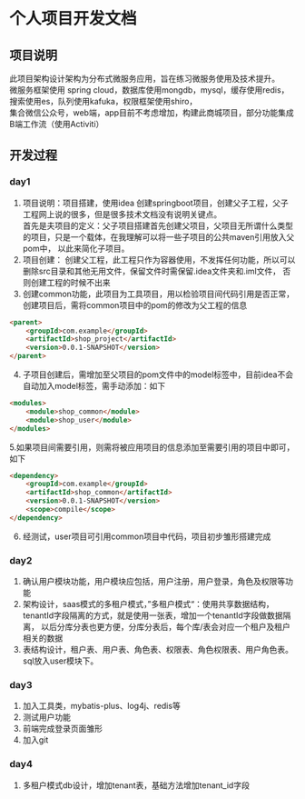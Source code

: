 # 个人项目开发文档
## 项目说明
此项目架构设计架构为分布式微服务应用，旨在练习微服务使用及技术提升。  
微服务框架使用 spring cloud，数据库使用mongdb，mysql，缓存使用redis，搜索使用es，队列使用kafuka，权限框架使用shiro，  
集合微信公众号，web端，app目前不考虑增加，构建此商城项目，部分功能集成B端工作流（使用Activiti）
## 开发过程
### day1
1. 项目说明：项目搭建，使用idea 创建springboot项目，创建父子工程，父子工程网上说的很多，但是很多技术文档没有说明关键点。  
首先是夫项目的定义：父子项目搭建首先创建父项目，父项目无所谓什么类型的项目，只是一个载体，在我理解可以将一些子项目的公共maven引用放入父pom中， 以此来简化子项目。
2. 项目创建： 创建父工程，此工程只作为容器使用，不发挥任何功能，所以可以删除src目录和其他无用文件，保留文件时需保留.idea文件夹和.iml文件，
否则创建工程的时候不出来
3. 创建common功能，此项目为工具项目，用以检验项目间代码引用是否正常，创建项目后，需将common项目中的pom的修改为父工程的信息
```html
<parent>
    <groupId>com.example</groupId>
    <artifactId>shop_project</artifactId>
    <version>0.0.1-SNAPSHOT</version>
</parent>
```
4. 子项目创建后，需增加至父项目的pom文件中的model标签中，目前idea不会自动加入model标签，需手动添加：如下
```html
<modules>
    <module>shop_common</module>
    <module>shop_user</module>
</modules>
```
5.如果项目间需要引用，则需将被应用项目的信息添加至需要引用的项目中即可，如下
```html
<dependency>
    <groupId>com.example</groupId>
    <artifactId>shop_common</artifactId>
    <version>0.0.1-SNAPSHOT</version>
    <scope>compile</scope>
</dependency>
```
6. 经测试，user项目可引用common项目中代码，项目初步雏形搭建完成


### day2
1. 确认用户模块功能，用户模块应包括，用户注册，用户登录，角色及权限等功能
2. 架构设计，saas模式的多租户模式，”多租户模式“：使用共享数据结构，tenantId字段隔离的方式，就是使用一张表，增加一个tenantId字段做数据隔离，
以后分库分表也更方便，分库分表后，每个库/表会对应一个租户及租户相关的数据
3. 表结构设计，租户表、用户表、角色表、权限表、角色权限表、用户角色表。sql放入user模块下。
### day3
1. 加入工具类，mybatis-plus、log4j、redis等
2. 测试用户功能
3. 前端完成登录页面雏形
4. 加入git
### day4
1. 多租户模式db设计，增加tenant表，基础方法增加tenant_id字段
